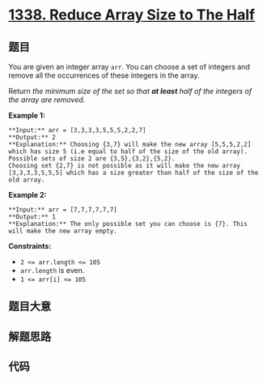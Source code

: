 # [1338. Reduce Array Size to The Half](https://leetcode.com/problems/reduce-array-size-to-the-half)

## 题目

You are given an integer array `arr`. You can choose a set of integers and
remove all the occurrences of these integers in the array.

Return _the minimum size of the set so that **at least** half of the integers
of the array are removed_.



**Example 1:**

    
    
    **Input:** arr = [3,3,3,3,5,5,5,2,2,7]
    **Output:** 2
    **Explanation:** Choosing {3,7} will make the new array [5,5,5,2,2] which has size 5 (i.e equal to half of the size of the old array).
    Possible sets of size 2 are {3,5},{3,2},{5,2}.
    Choosing set {2,7} is not possible as it will make the new array [3,3,3,3,5,5,5] which has a size greater than half of the size of the old array.
    

**Example 2:**

    
    
    **Input:** arr = [7,7,7,7,7,7]
    **Output:** 1
    **Explanation:** The only possible set you can choose is {7}. This will make the new array empty.
    



**Constraints:**

  * `2 <= arr.length <= 105`
  * `arr.length` is even.
  * `1 <= arr[i] <= 105`


## 题目大意

## 解题思路

## 代码

```javascript

```
